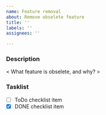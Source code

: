 ```yaml
---
name: Feature removal
about: Remove obselete feature
title: ''
labels: ''
assignees: ''

---
```


### Description
< What feature is obselete, and why? >

### Tasklist
- [ ] ToDo checklist item
- [x] DONE checklist item
